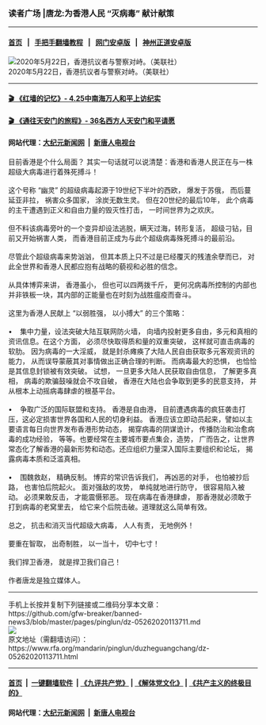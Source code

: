 ### 读者广场 |唐龙:为香港人民 “灭病毒” 献计献策
------------------------

#### [首页](https://github.com/gfw-breaker/banned-news3/blob/master/README.md) &nbsp;&nbsp;|&nbsp;&nbsp; [手把手翻墙教程](https://github.com/gfw-breaker/guides/wiki) &nbsp;&nbsp;|&nbsp;&nbsp; [网门安卓版](https://github.com/oGate2/oGate) &nbsp;&nbsp;|&nbsp;&nbsp; [神州正道安卓版](https://github.com/SzzdOgate/update) 



<div id="headerimg">
 <img alt="2020年5月22日，香港抗议者与警察对峙。（美联社）" src="https://www.rfa.org/mandarin/pinglun/duzheguangchang/dz-05262020113711.html/AP_20143271486966.jpg/@@images/7713e895-5755-4d7e-9609-986e95589924.jpeg" title="2020年5月22日，香港抗议者与警察对峙。（美联社）"/>
 <div id="headerimgcontents">
  <div id="headerimgcaption">
   <span>
    2020年5月22日，香港抗议者与警察对峙。（美联社）
   </span>
   <!-- zoomattribute -->
  </div>
  <!-- headerimgcaption -->
 </div>
 <!-- headerimagecontents -->
</div>

<hr/>


#### [ 🎬  《红墙的记忆》- 4.25中南海万人和平上访纪实](http://141.164.39.94:10000/videos/legend/425.html)

 #### [ 🎬  《通往天安门的旅程》- 36名西方人天安门和平请愿 ](http://141.164.39.94:10000/videos/legend/JTT.html)

 #### 网站代理：[大纪元新闻网](http://167.172.10.89:10080/gb/) &nbsp;|&nbsp; [新唐人电视台](http://167.172.10.89:8808/gb/)

<div id="storytext">
 <div>
  <div class="slot_header">
  </div>
 </div>
 <p>
  目前香港是个什么局面？ 其实一句话就可以说清楚：香港和香港人民正在与一株超级大病毒进行着殊死搏斗！
  <br/>
  <br/>
  这个号称 “幽灵” 的超级病毒起源于19世纪下半叶的西欧， 爆发于苏俄， 而后蔓延亚非拉， 祸害众多国家， 涂炭无数生灵。 但在20世纪的最后10年， 此个病毒的主干遭遇到正义和自由力量的毁灭性打击， 一时间世界为之欢庆。
  <br/>
  <br/>
  但不料该病毒旁叶的一个变异却设法逃脱，瞒天过海，转形复活， 超级刁钻，目前又开始祸害人类， 而香港目前正成为与此个超级病毒殊死搏斗的最前沿。
  <br/>
  <br/>
  尽管此个超级病毒来势汹汹， 但其本质上只不过是已经覆灭的残渣余孽而已， 对此全世界和香港人民都应抱有战略的藐视和必胜的信念。
  <br/>
  <br/>
  从具体博弈来讲， 香港虽小， 但也可以四两拨千斤， 更何况病毒所控制的内部也并非铁板一块，其内部的正能量也在时刻为战胜瘟疫而奋斗。
  <br/>
  <br/>
  这里为香港人民献上 “以弱胜强， 以小搏大” 的三个策略：
  <br/>
  <br/>
  •    集中力量，设法突破大陆互联网防火墙， 向墙内投射更多自由，多元和真相的资讯信息。在这个方面， 必须尽快取得质和量的双重突破， 这样就可直击病毒的软肋。 因为病毒的一大淫威， 就是封杀瘫痪了大陆人民自由获取多元客观资讯的能力， 从而误导蒙蔽其对事情做出正确合理的判断。 而病毒最大的恐惧， 也恰恰是其信息封锁被有效突破。 试想， 一旦更多大陆人民获取自由信息， 了解更多真相， 病毒的欺骗鼓噪就会不攻自破， 香港在大陆也会争取到更多的民意支持， 并从根本上动摇病毒肆虐的根基平台。
  <br/>
  <br/>
  •    争取广泛的国际联盟和支持。 香港是自由港， 目前遭遇病毒的疯狂袭击打压，这必定损害世界各国和人民的切身利益。 香港应该立即动员起来，譬如以主要语言每日向世界发布香港形势动态， 揭穿病毒的阴谋诡计， 传播防治和治愈病毒的成功经验， 等等。也要经常在主要城市要点集会，造势， 广而告之，让世界常态化了解香港的最新形势和动态。还应组织力量深入国际主要组织和论坛， 揭露病毒本质和泛滥真相。
  <br/>
  <br/>
  •    围魏救赵， 精确反制。 博弈的常识告诉我们， 再凶恶的对手， 也怕被抄后路， 也害怕后院起火。 面对强敌的攻势， 单纯就地进行防守， 很容易陷入被动。 必须果敢反击， 才能震慑邪恶。 现在病毒在香港肆虐， 那香港就必须敢于打到病毒的老窝里去， 给它来个后院击破。道理就这么简单有效。
  <br/>
  <br/>
  总之， 抗击和消灭当代超级大病毒， 人人有责， 无地例外！
  <br/>
  <br/>
  要重在智取， 出奇制胜， 以一当十， 切中七寸！
  <br/>
  <br/>
  我们捍卫香港， 就是捍卫我们自己！
  <br/>
  <br/>
  作者唐龙是独立媒体人。
 </p>
</div>

<hr/>
手机上长按并复制下列链接或二维码分享本文章：<br/>
https://github.com/gfw-breaker/banned-news3/blob/master/pages/pinglun/dz-05262020113711.md <br/>
<a href='https://github.com/gfw-breaker/banned-news3/blob/master/pages/pinglun/dz-05262020113711.md'><img src='https://github.com/gfw-breaker/banned-news3/blob/master/pages/pinglun/dz-05262020113711.md.png'/></a> <br/>
原文地址（需翻墙访问）：https://www.rfa.org/mandarin/pinglun/duzheguangchang/dz-05262020113711.html


------------------------
#### [首页](https://github.com/gfw-breaker/banned-news3/blob/master/README.md) &nbsp;|&nbsp; [一键翻墙软件](https://github.com/gfw-breaker/nogfw/blob/master/README.md) &nbsp;| [《九评共产党》](https://github.com/gfw-breaker/9ping.md/blob/master/README.md#九评之一评共产党是什么) | [《解体党文化》](https://github.com/gfw-breaker/jtdwh.md/blob/master/README.md) | [《共产主义的终极目的》](https://github.com/gfw-breaker/gczydzjmd.md/blob/master/README.md)

#### 网站代理：[大纪元新闻网](http://167.172.10.89:10080/gb/) &nbsp;|&nbsp; [新唐人电视台](http://167.172.10.89:8808/gb/)


<img src='http://gfw-breaker.win/banned-news3/pages/pinglun/dz-05262020113711.md' width='0px' height='0px'/>